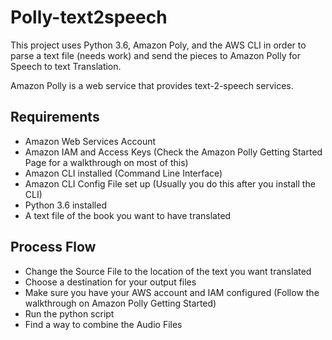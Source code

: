 # Polly-text2speech

This project uses Python 3.6, Amazon Poly, and the AWS CLI in order to parse a text file (needs work) and send the pieces to Amazon Polly for Speech to text Translation.

Amazon Polly is a web service that provides text-2-speech services.


## Requirements
* Amazon Web Services Account
* Amazon IAM and Access Keys (Check the Amazon Polly Getting Started Page for a walkthrough on most of this)
* Amazon CLI installed (Command Line Interface)
* Amazon CLI Config File set up (Usually you do this after you install the CLI)
* Python 3.6 installed
* A text file of the book you want to have translated

## Process Flow
* Change the Source File to the location of the text you want translated
* Choose a destination for your output files
* Make sure you have your AWS account and IAM configured (Follow the walkthrough on Amazon Polly Getting Started)
* Run the python script
* Find a way to combine the Audio Files

